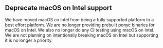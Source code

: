 ## Deprecate macOS on Intel support

We have moved macOS on Intel from being a fully supported platform to a best effort platform. We are no longer providing prebuilt ponyc binaries for macOS on Intel. We also no longer do any CI testing using macOS on Intel. We are not planning on intentionally breaking macOS on Intel but supporting it is no longer a priority.

